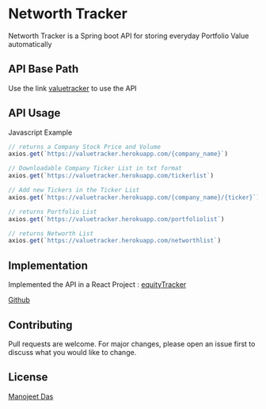 # Networth Tracker

Networth Tracker is a Spring boot API for storing everyday Portfolio Value automatically

## API Base Path

Use the link [valuetracker](https://valuetracker.herokuapp.com/) to use the API


## API Usage
Javascript Example

```javascript
// returns a Company Stock Price and Volume
axios.get(`https://valuetracker.herokuapp.com/{company_name}`)

// Downloadable Company Ticker List in txt format
axios.get(`https://valuetracker.herokuapp.com/tickerlist`)

// Add new Tickers in the Ticker List
axios.get(`https://valuetracker.herokuapp.com/{company_name}/{ticker}`)

// returns Portfolio List
axios.get(`https://valuetracker.herokuapp.com/portfoliolist`)

// returns Networth List
axios.get(`https://valuetracker.herokuapp.com/networthlist`)
```
## Implementation
Implemented the API in a React Project : [equityTracker](https://trackequity.herokuapp.com/)

[Github](https://github.com/manojeet24/NetworthTrackerApp/tree/master)


## Contributing
Pull requests are welcome. For major changes, please open an issue first to discuss what you would like to change.

## License
[Manojeet Das](https://www.linkedin.com/in/manojeet-das-16005a162/)
